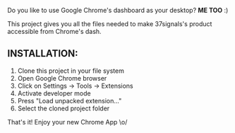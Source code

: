 <p>Do you like to use Google Chrome's dashboard as your desktop? <strong>ME TOO</strong> :)</p>
<p>This project gives you all the files needed to make 37signals's product accessible from Chrome's dash.</p>

<h2>INSTALLATION:</h2>

<ol>
<li>Clone this project in your file system</li>
<li>Open Google Chrome browser</li>
<li>Click on Settings -> Tools -> Extensions</li>
<li>Activate developer mode</li>
<li>Press "Load unpacked extension..."</li>
<li>Select the cloned project folder</li>
</ol>

<p>That's it! Enjoy your new Chrome App \o/</p>
